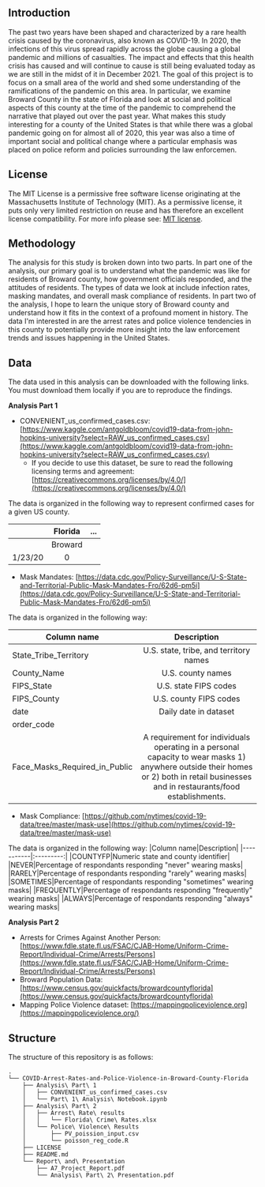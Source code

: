 ## Introduction

The past two years have been shaped and characterized by a rare health crisis caused by the coronavirus, also known as COVID-19.  In 2020, the infections of this virus spread rapidly across the globe causing a global pandemic and millions of casualties.  The impact and effects that this health crisis has caused and will continue to cause is still being evaluated today as we are still in the midst of it in December 2021.  The goal of this project is to focus on a small area of the world and shed some understanding of the ramifications of the pandemic on this area.  In particular, we examine Broward County in the state of Florida and look at social and political aspects of this county at the time of the pandemic to comprehend the narrative that played out over the past year.  What makes this study interesting for a county of the United States is that while there was a global pandemic going on for almost all of 2020, this year was also a time of important social and political change where a particular emphasis was placed on police reform and policies surrounding the law enforcemen.

## License

The MIT License is a permissive free software license originating at the Massachusetts Institute of Technology (MIT). As a permissive license, it puts only very limited restriction on reuse and has therefore an excellent license compatibility. For more info please see: [MIT license](https://snyk.io/learn/what-is-mit-license/).

## Methodology

The analysis for this study is broken down into two parts.  In part one of the analysis, our primary goal is to understand what the pandemic was like for residents of Broward county, how government officials responded, and the attitudes of residents.  The types of data we look at include infection rates, masking mandates, and overall mask compliance of residents.  In part two of the analysis, I hope to learn the unique story of Broward county and understand how it fits in the context of a profound moment in history.  The data I'm interested in are the arrest rates and police violence tendencies in this county to potentially provide more insight into the law enforcement trends and issues happening in the United States. 

## Data

The data used in this analysis can be downloaded with the following links. You must download them locally if you are to reproduce the findings. 

**Analysis Part 1**

- CONVENIENT_us_confirmed_cases.csv: [https://www.kaggle.com/antgoldbloom/covid19-data-from-john-hopkins-university?select=RAW_us_confirmed_cases.csv](https://www.kaggle.com/antgoldbloom/covid19-data-from-john-hopkins-university?select=RAW_us_confirmed_cases.csv)
    - If you decide to use this dataset, be sure to read the following licensing terms and agreement: [https://creativecommons.org/licenses/by/4.0/](https://creativecommons.org/licenses/by/4.0/)

The data is organized in the following way to represent confirmed cases for a given US county.

|        | Florida | ...   |
| ------ |:-------:| -----:|
|        | Broward |       |
| 1/23/20|   0     |       |


- Mask Mandates: [https://data.cdc.gov/Policy-Surveillance/U-S-State-and-Territorial-Public-Mask-Mandates-Fro/62d6-pm5i](https://data.cdc.gov/Policy-Surveillance/U-S-State-and-Territorial-Public-Mask-Mandates-Fro/62d6-pm5i)

The data is organized in the following way:

|Column name|Description|
|-----------|:---------:|
|State_Tribe_Territory|U.S. state, tribe, and territory names|
|County_Name|U.S. county names|
|FIPS_State|U.S. state FIPS codes|
|FIPS_County|U.S. county FIPS codes|
|date|Daily date in dataset|
|order_code||
|Face_Masks_Required_in_Public|A requirement for individuals operating in a personal capacity to wear masks 1) anywhere outside their homes or 2) both in retail businesses and in restaurants/food establishments.|

- Mask Compliance: [https://github.com/nytimes/covid-19-data/tree/master/mask-use](https://github.com/nytimes/covid-19-data/tree/master/mask-use)

The data is organized in the following way:
|Column name|Description|
|-----------|:---------:|
|COUNTYFP|Numeric state and county identifier|
|NEVER|Percentage of respondants responding "never" wearing masks|
|RARELY|Percentage of respondants responding "rarely" wearing masks|
|SOMETIMES|Percentage of respondants responding "sometimes" wearing masks|
|FREQUENTLY|Percentage of respondants responding "frequently" wearing masks|
|ALWAYS|Percentage of respondants responding "always" wearing masks|

**Analysis Part 2**

- Arrests for Crimes Against Another Person: [https://www.fdle.state.fl.us/FSAC/CJAB-Home/Uniform-Crime-Report/Individual-Crime/Arrests/Persons](https://www.fdle.state.fl.us/FSAC/CJAB-Home/Uniform-Crime-Report/Individual-Crime/Arrests/Persons)
- Broward Population Data: [https://www.census.gov/quickfacts/browardcountyflorida](https://www.census.gov/quickfacts/browardcountyflorida)
- Mapping Police Violence dataset: [https://mappingpoliceviolence.org](https://mappingpoliceviolence.org/)

## Structure
The structure of this repository is as follows:
```
.
└── COVID-Arrest-Rates-and-Police-Violence-in-Broward-County-Florida
    ├── Analysis\ Part\ 1
    │   ├── CONVENIENT_us_confirmed_cases.csv
    │   └── Part\ 1\ Analysis\ Notebook.ipynb
    ├── Analysis\ Part\ 2
    │   ├── Arrest\ Rate\ results
    │   │   └── Florida\ Crime\ Rates.xlsx
    │   └── Police\ Violence\ Results
    │       ├── PV_poission_input.csv
    │       └── poisson_reg_code.R
    ├── LICENSE
    ├── README.md
    └── Report\ and\ Presentation
        ├── A7_Project_Report.pdf
        └── Analysis\ Part\ 2\ Presentation.pdf
```


